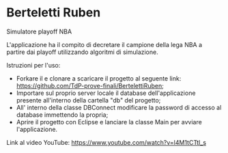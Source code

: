 # Berteletti Ruben
Simulatore playoff NBA

L'applicazione ha il compito di decretare il campione della lega NBA a partire dai playoff utilizzando algoritmi di simulazione.

Istruzioni per l'uso:
- Forkare il e clonare a scaricare il progetto al seguente link: https://github.com/TdP-prove-finali/BertelettiRuben;
- Importare sul proprio server locale il database dell'applicazione presente all'interno della cartella "db" del progetto;
- All' interno della classe DBConnect modificare la password di accesso al database immettendo la propria;
- Aprire il progetto con Eclipse e lanciare la classe Main per avviare l'applicazione.

Link al video YouTube: https://www.youtube.com/watch?v=l4M1tCTtI_s



